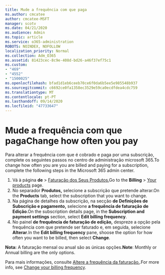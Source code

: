 ```yaml
---
title: Mude a frequência com que paga
ms.author: cmcatee
author: cmcatee-MSFT
manager: scotv
ms.date: 04/21/2020
ms.audience: Admin
ms.topic: article
ms.service: o365-administration
ROBOTS: NOINDEX, NOFOLLOW
localization_priority: Normal
ms.collection: Adm_O365
ms.assetid: 81423cec-8c9e-408d-bd26-a46f37ef75c1
ms.custom:
- "469"
- "4552"
- "1500025"
ms.openlocfilehash: bfad1d1eb6ceeb70ce6f0da6b5ee5e985548b937
ms.sourcegitcommit: c6692ce0fa1358ec3529e59ca0ecdfdea4cdc759
ms.translationtype: MT
ms.contentlocale: pt-PT
ms.lasthandoff: 09/14/2020
ms.locfileid: "47733647"
---
```

# <a name="change-how-often-you-pay"></a><span data-ttu-id="f3ed4-102">Mude a frequência com que paga</span><span class="sxs-lookup"><span data-stu-id="f3ed4-102">Change how often you pay</span></span>

<span data-ttu-id="f3ed4-103">Para alterar a frequência com que é cobrado e paga por uma subscrição, complete os seguintes passos no centro de administração microsoft 365.</span><span class="sxs-lookup"><span data-stu-id="f3ed4-103">To change how often you are you are billed and paying for a subscription, complete the following steps in the Microsoft 365 admin center.</span></span>

1. <span data-ttu-id="f3ed4-104">Vá à página **de**  >  [Faturação dos Seus Produtos.](https://go.microsoft.com/fwlink/p/?linkid=842054)</span><span class="sxs-lookup"><span data-stu-id="f3ed4-104">Go to the **Billing** > [Your products](https://go.microsoft.com/fwlink/p/?linkid=842054) page.</span></span>
2. <span data-ttu-id="f3ed4-105">No separador **Produtos,** selecione a subscrição que pretende alterar.</span><span class="sxs-lookup"><span data-stu-id="f3ed4-105">On the **Products** tab, select the subscription that you want to change.</span></span> 
3. <span data-ttu-id="f3ed4-106">Na página de detalhes da subscrição, na secção **de Definições de Subscrição e pagamento,** selecione **a frequência de faturação de Edição**.</span><span class="sxs-lookup"><span data-stu-id="f3ed4-106">On the subscription details page, in the **Subscription and payment settings** section, select **Edit billing frequency**.</span></span>
4. <span data-ttu-id="f3ed4-107">No painel **de frequência de faturação de edição,** despreze a opção pela frequência com que pretende ser faturado e, em seguida, selecione **Alterar**.</span><span class="sxs-lookup"><span data-stu-id="f3ed4-107">In the **Edit billing frequency** pane, shoose the option for how often you want to be billed, then select **Change**.</span></span>

<span data-ttu-id="f3ed4-108">**Nota:** A faturação mensal ou anual são as únicas opções.</span><span class="sxs-lookup"><span data-stu-id="f3ed4-108">**Note**: Monthly or Annual billing are the only options.</span></span>

<span data-ttu-id="f3ed4-109">Para mais informações, consulte [Altere a frequência da faturação.](https://docs.microsoft.com/microsoft-365/commerce/billing-and-payments/change-payment-frequency).</span><span class="sxs-lookup"><span data-stu-id="f3ed4-109">For more info, see [Change your billing frequency](https://docs.microsoft.com/microsoft-365/commerce/billing-and-payments/change-payment-frequency).</span></span>

